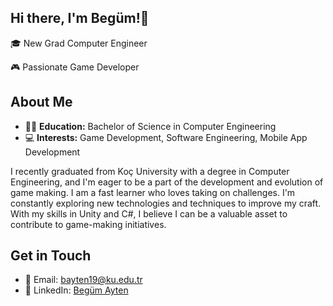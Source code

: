 ## Hi there, I'm Begüm!👋

🎓 New Grad Computer Engineer

🎮 Passionate Game Developer

## About Me

- 🧑‍🎓 **Education:** Bachelor of Science in Computer Engineering
- 💻 **Interests:** Game Development, Software Engineering, Mobile App Development

I recently graduated from Koç University with a degree in Computer Engineering, and I'm eager to be a part of the development and evolution of game making. I am a fast learner who loves taking on challenges. I'm constantly exploring new technologies and techniques to improve my craft. With my skills in Unity and C#, I believe I can be a valuable asset to contribute to game-making initiatives.

## Get in Touch

- 📧 Email: [bayten19@ku.edu.tr](mailto:bayten19@ku.edu.tr)
- 💼 LinkedIn: [Begüm Ayten](https://www.linkedin.com/in/begumayten)

  
<!--
**begumayten/begumayten** is a ✨ _special_ ✨ repository because its `README.md` (this file) appears on your GitHub profile.

Here are some ideas to get you started:

- 🔭 I’m currently working on ...
- 🌱 I’m currently learning ...
- 👯 I’m looking to collaborate on ...
- 🤔 I’m looking for help with ...
- 💬 Ask me about ...
- 📫 How to reach me: ...
- 😄 Pronouns: ...
- ⚡ Fun fact: ...
-->
